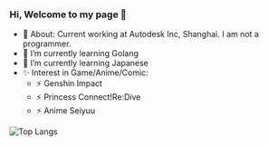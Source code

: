 ### Hi, Welcome to my page 👋

- 🔭 About: Current working at Autodesk Inc, Shanghai. I am not a programmer. 
- 🌱 I’m currently learning Golang
- 🌱 I’m currently learning Japanese
- ✨ Interest in Game/Anime/Comic: 
  - ⚡ Genshin Impact 
  - ⚡ Princess Connect!Re:Dive
  - ⚡ Anime Seiyuu

![Top Langs](https://github-readme-stats.vercel.app/api/top-langs/?username=liu599&hide=TeX&layout=compact)

<!--
**liu599/liu599** is a ✨ _special_ ✨ repository because its `README.md` (this file) appears on your GitHub profile.

Here are some ideas to get you started:

- 🔭 I’m currently working on ...
- 🌱 I’m currently learning ...
- 👯 I’m looking to collaborate on ...
- 🤔 I’m looking for help with ...
- 💬 Ask me about ...
- 📫 How to reach me: ...
- 😄 Pronouns: ...
- ⚡ Fun fact: ...
-->
